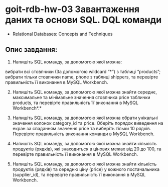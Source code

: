 # goit-rdb-hw-03 Завантаження даних та основи SQL. DQL команди
- Relational Databases: Concepts and Techniques

## Опис завдання:

1. Напишіть SQL команду, за допомогою якої можна:

вибрати всі стовпчики (За допомогою wildcard “\*”) з таблиці “products”;
вибрати тільки стовпчики name, phone з таблиці shippers,
та перевірте правильність її виконання в MySQL Workbench.

2. Напишіть SQL команду, за допомогою якої можна знайти середнє, максимальне та мінімальне значення стовпчика price таблички products, та перевірте правильність її виконання в MySQL Workbench*.*

3. Напишіть SQL команду, за допомогою якої можна обрати унікальні значення колонок category_id та price. Оберіть порядок виведення на екран за спаданням значення price та виберіть тільки 10 рядків. Перевірте правильність виконання команди в MySQL Workbench.

4. Напишіть SQL команду, за допомогою якої можна знайти кількість продуктів (рядків), які знаходиться в цінових межах від 20 до 100, та перевірте правильність її виконання в MySQL Workbench.

5. Напишіть SQL команду, за допомогою якої можна знайти кількість продуктів (рядків) та середню ціну (price) у кожного постачальника (supplier_id), та перевірте правильність її виконання в MySQL Workbench.